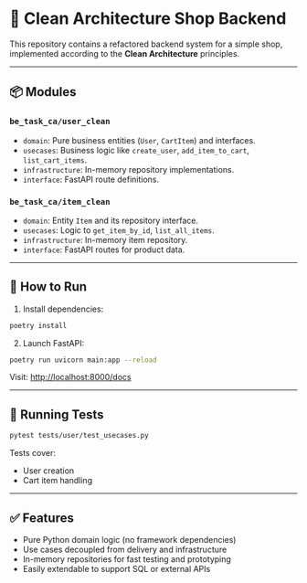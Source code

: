 
# 🧱 Clean Architecture Shop Backend

This repository contains a refactored backend system for a simple shop, implemented according to the **Clean Architecture** principles.

---

## 📦 Modules

### `be_task_ca/user_clean`
- `domain`: Pure business entities (`User`, `CartItem`) and interfaces.
- `usecases`: Business logic like `create_user`, `add_item_to_cart`, `list_cart_items`.
- `infrastructure`: In-memory repository implementations.
- `interface`: FastAPI route definitions.

### `be_task_ca/item_clean`
- `domain`: Entity `Item` and its repository interface.
- `usecases`: Logic to `get_item_by_id`, `list_all_items`.
- `infrastructure`: In-memory item repository.
- `interface`: FastAPI routes for product data.

---

## 🚀 How to Run

1. Install dependencies:

```bash
poetry install
```

2. Launch FastAPI:

```bash
poetry run uvicorn main:app --reload
```

Visit: [http://localhost:8000/docs](http://localhost:8000/docs)

---

## 🧪 Running Tests

```bash
pytest tests/user/test_usecases.py
```

Tests cover:
- User creation
- Cart item handling

---

## ✅ Features

- Pure Python domain logic (no framework dependencies)
- Use cases decoupled from delivery and infrastructure
- In-memory repositories for fast testing and prototyping
- Easily extendable to support SQL or external APIs
